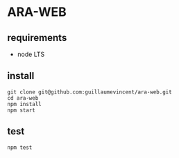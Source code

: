 # ARA-WEB

## requirements

 * node LTS

## install

    git clone git@github.com:guillaumevincent/ara-web.git
    cd ara-web
    npm install
    npm start

## test

    npm test
